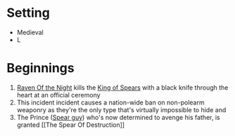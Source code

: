 
# Setting
- Medieval
- L
# Beginnings
1. [Raven Of the Night](Raven%20Of%20the%20Night.md) kills the [King of Spears](chars/King%20of%20Spears) with a black knife through the heart at an official ceremony
2. This incident incident causes a nation-wide ban on non-polearm weaponry as they're the only type that's virtually impossible to hide and 
3. The Prince ([Spear guy](Spear%20guy.md)) who's now determined to avenge his father, is granted [[The Spear Of Destruction]]